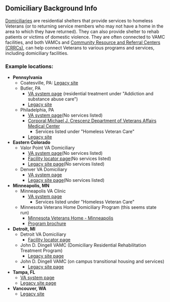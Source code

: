 ## Domiciliary Background Info

[Domiciliaries](https://www.va.gov/homeless/dchv.asp) are residential shelters that provide services to homeless Veterans (or to returning service members who may not have a home in the area to which they have returned). They can also provide shelter to rehab patients or victims of domestic violence. They are often connected to VAMC facilities, and both VAMCs and [Community Resource and Referral Centers (CRRCs)](https://www.va.gov/HOMELESS/CRRC.asp), can  help connect Veterans to various programs and services, including domiciliary facilities.

### Example locations:

- **Pennsylvania**
  - Coatesville, PA: [Legacy site](https://www.coatesville.va.gov/services/Residential_Rehabilitation_Treatment_Programs.asp)
  - Butler, PA
    - [VA system page](https://www.va.gov/butler-health-care/locations/butler-va-medical-center/) (residential treatment under "Addiction and substance abuse care")
    - [Legacy site](https://www.butler.va.gov/services/Domiciliary_Residential_Rehabilitation_Treatment.asp)
  - Philadelphia, PA
    - [VA system page](https://www.va.gov/philadelphia-health-care/locations/philadelphia-va-domiciliary/)(No services listed)
    - [Corporal Michael J. Crescenz Department of Veterans Affairs Medical Center](https://www.va.gov/philadelphia-health-care/locations/corporal-michael-j-crescenz-department-of-veterans-affairs/)
      - Services listed under "Homeless Veteran Care"
    - [Legacy site](https://www.philadelphia.va.gov/services/homeless/index.asp)
- **Eastern Colorado**
  - Valor Point VA Domiciliary
    - [VA system page](https://www.va.gov/eastern-colorado-health-care/locations/valor-point-va-domiciliary/)(No services listed)
    - [Facility locator page](https://www.va.gov/find-locations/facility/vha_554BU)(No services listed)
    - [Legacy site page](https://www.denver.va.gov/locations/Valor_Point_VA_Domiciliary.asp)(No services listed)
  - Denver VA Domiciliary
    - [VA system page](https://www.va.gov/eastern-colorado-health-care/locations/denver-va-domiciliary/)
    - [Legacy site page](https://www.denver.va.gov/locations/Denver_VA_Domiciliary.asp)(No services listed)
- **Minneapolis, MN**
  - Minneapolis VA Clinic
    - [VA system page](https://www.va.gov/minneapolis-health-care/locations/minneapolis-va-clinic/)
      - Services listed under "Homeless Veteran Care"
  - Minnesota Veterans Home Domiciliary Program (this seems state run)
    - [Minnesota Veterans Home - Minneapolis](https://mn.gov/mdva/homes/minneapolis/)
    - [Program brochure](https://mn.gov/mdva/assets/2019-08-doms-brochure_tcm1066-396897.pdf)
- **Detroit, MI**
  - Detroit VA Domiciliary
    - [Facility locator page](https://www.va.gov/find-locations/facility/vha_553BU)
  - John D. Dingell VAMC (Domiciliary Residential Rehabilitation Treatment Program)
    - [Legacy site page](https://www.detroit.va.gov/services/MH_DRRTP.asp)
  - John D. Dingell VAMC (on campus transitional housing and services)
    - [Legacy site page](https://www.detroit.va.gov/services/homeless/index.asp)
- **Tampa, FL**
   - [VA system page](https://www.va.gov/tampa-health-care/locations/tampa-va-domiciliary/)
   - [Legacy site page](https://www.tampa.va.gov/locations/Tampa_VA_Domiciliary.asp)
- **Vancouver, WA**
  - [Legacy site](https://www.portland.va.gov/services/Rehabilitation_Veterans_Recovery_House_A_Residential_Rehabilitation_Treatment_Program_RRTP.asp)
